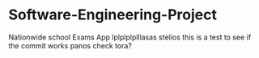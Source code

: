 # Software-Engineering-Project
Nationwide school Exams App 
lplplplplllasas
stelios
this is a test to see if the commit works
panos
check
tora?